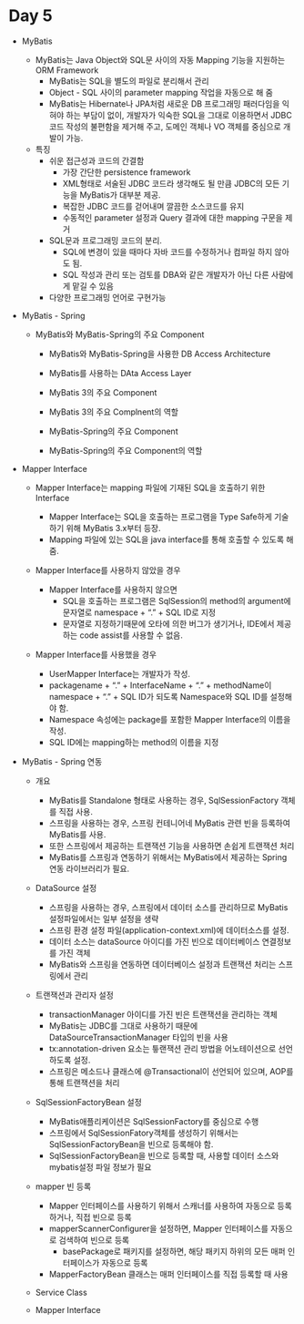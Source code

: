 # Day 5

- MyBatis
    - MyBatis는 Java Object와 SQL문 사이의 자동 Mapping 기능을 지원하는 ORM Framework
        - MyBatis는 SQL을 별도의 파일로 분리해서 관리
        - Object - SQL 사이의 parameter mapping 작업을 자동으로 해 줌
        - MyBatis는 Hibernate나 JPA처럼 새로운 DB 프로그래밍 패러다임을 익혀야 하는 부담이 없이, 개발자가 익숙한 SQL을 그대로 이용하면서 JDBC코드 작성의 불편함을 제거해 주고, 도메인 객체나 VO 객체를 중심으로 개발이 가능.
    - 특징
        - 쉬운 접근성과 코드의 간결함
            - 가장 간단한 persistence framework
            - XML형태로 서술된 JDBC 코드라 생각해도 될 만큼 JDBC의 모든 기능을 MyBatis가 대부분 제공.
            - 복잡한 JDBC 코드를 걷어내며 깔끔한 소스코드를 유지
            - 수동적인 parameter 설정과 Query 결과에 대한 mapping 구문을 제거
        - SQL문과 프로그래밍 코드의 분리.
            - SQL에 변경이 있을 때마다 자바 코드를 수정하거나 컴파일 하지 않아도 됨.
            - SQL 작성과 관리 또는 검토를 DBA와 같은 개발자가 아닌 다른 사람에게 맡길 수 있음
        - 다양한 프로그래밍 언어로 구현가능
- MyBatis - Spring
    - MyBatis와 MyBatis-Spring의 주요 Component
        - MyBatis와 MyBatis-Spring을 사용한 DB Access Architecture
            
       
            
        - MyBatis를 사용하는 DAta Access Layer
            
        - MyBatis 3의 주요 Component
            
        - MyBatis 3의 주요 Complnent의 역할
            
        - MyBatis-Spring의 주요 Component
            
        - MyBatis-Spring의 주요 Component의 역할
            
- Mapper Interface
    - Mapper Interface는 mapping 파일에 기재된 SQL을 호출하기 위한 Interface
        - Mapper Interface는 SQL을 호출하는 프로그램을 Type Safe하게 기술하기 위해 MyBatis 3.x부터 등장.
        - Mapping 파일에 있는 SQL을 java interface를 통해 호출할 수 있도록 해 줌.
    - Mapper Interface를 사용하지 않았을 경우
        - Mapper Interface를 사용하지 않으면
            - SQL을 호출하는 프로그램은 SqlSession의 method의 argument에 문자열로 namespace + “.” + SQL ID로 지정
            - 문자열로 지정하기때문에 오타에 의한 버그가 생기거나, IDE에서 제공하는 code assist를 사용할 수 없음.
    - Mapper Interface를 사용했을 경우
        
        - UserMapper Interface는 개발자가 작성.
        - packagename + “.” + InterfaceName + “.” + methodName이 namespace + “.” + SQL ID가 되도록 Namespace와 SQL ID를 설정해야 함.
        - Namespace 속성에는 package를 포함한 Mapper Interface의 이름을 작성.
        - SQL ID에는 mapping하는 method의 이름을 지정
- MyBatis - Spring 연동
    - 개요
        - MyBatis를 Standalone 형태로 사용하는 경우, SqlSessionFactory 객체를 직접 사용.
        - 스프링을 사용하는 경우, 스프링 컨테니어네 MyBatis 관련 빈을 등록하여 MyBatis를 사용.
        - 또한 스프링에서 제공하는 트랜잭션 기능을 사용하면 손쉽게 트랜잭션 처리
        - MyBatis를 스프링과 연동하기 위해서는 MyBatis에서 제공하는 Spring 연동 라이브러리가 필요.
            
    - DataSource 설정
        - 스프링을 사용하는 경우, 스프링에서 데이터 소스를 관리하므로 MyBatis 설정파일에서는 일부 설정을 생략
        - 스프링 환경 설정 파일(application-context.xml)에 데이터소스를 설정.
        - 데이터 소스는 dataSource 아이디를 가진 빈으로 데이터베이스 연결정보를 가진 객체
        - MyBatis와 스프링을 연동하면 데이터베이스 설정과 트랜잭션 처리는 스프링에서 관리
            
    - 트랜잭션과 관리자 설정
        - transactionManager 아이디를 가진 빈은 트랜잭션을 관리하는 객체
        - MyBatis는 JDBC를 그대로 사용하기 때문에 DataSourceTransactionManager 타입의 빈을 사용
        - tx:annotation-driven 요소는 틓랜잭션 관리 방법을 어노테이션으로 선언하도록 설정.
        - 스프링은 메소드나 클래스에 @Transactional이 선언되어 있으며, AOP를 통해 트랜잭션을 처리
            
    - SqlSessionFactoryBean 설정
        - MyBatis애플리케이션은 SqlSessionFactory를 중심으로 수행
        - 스프링에서 SqlSessionFatory객체를 생성하기 위해서는 SqlSessionFactoryBean을 빈으로 등록해야 함.
        - SqlSessionFactoryBean을 빈으로 등록할 때, 사용할 데이터 소스와 mybatis설정 파일 정보가 필요
            
    - mapper 빈 등록
        - Mapper 인터페이스를 사용하기 위해서 스캐너를 사용하여 자동으로 등록하거나, 직접 빈으로 등록
        - mapperScannerConfigurer을 설정하면, Mapper 인터페이스를 자동으로 검색하여 빈으로 등록
            - basePackage로 패키지를 설정하면, 해당 패키지 하위의 모든 매퍼 인터페이스가 자동으로 등록
        - MapperFactoryBean 클래스는 매퍼 인터페이스를 직접 등록할 때 사용
            
    - Service Class
        
    - Mapper Interface